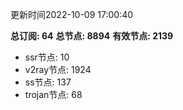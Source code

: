 更新时间2022-10-09 17:00:40

**总订阅: 64**
**总节点: 8894**
**有效节点: 2139**
- ssr节点: 10
- v2ray节点: 1924
- ss节点: 137
- trojan节点: 68
